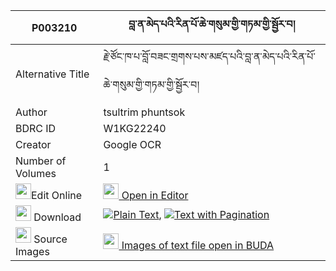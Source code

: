 |P003210|བླ་ན་མེད་པའི་རིན་པོ་ཆེ་གསུམ་གྱི་གཏམ་གྱི་སྦྱོར་བ། 
| --- | --- 
|Alternative Title |རྗེ་ཙོང་ཁ་པ་བློ་བཟང་གྲགས་པས་མཛད་པའི་བླ་ན་མེད་པའི་རིན་པོ་ཆེ་གསུམ་གྱི་གཏམ་གྱི་སྦྱོར་བ།
|Author| tsultrim phuntsok
|BDRC ID | W1KG22240
|Creator | Google OCR
|Number of Volumes| 1
|<img width="25" src="https://img.icons8.com/color/25/000000/edit-property.png">Edit Online| [<img width="25" src="https://avatars.githubusercontent.com/u/45091458?s=200&v=4"> Open in Editor](http://editor.openpecha.org/P003210)
|<img width="25" src="https://img.icons8.com/fluent/48/000000/download-2.png"/>  Download | [![](https://img.icons8.com/color/20/000000/txt.png)Plain Text](https://github.com/Openpecha/P003210/releases/download/v1/la_na_mepa_i_rinpoche_sum_gyi__plain_P003210.zip), [![](https://img.icons8.com/color/20/000000/txt.png)Text with Pagination](https://github.com/Openpecha/P003210/releases/download/v1/la_na_mepa_i_rinpoche_sum_gyi__pages_P003210.zip)
|<img width="25" src="https://img.icons8.com/plasticine/100/000000/pictures-folder.png"/>  Source Images | [<img width="25" src="https://library.bdrc.io/icons/BUDA-small.svg"> Images of text file open in BUDA](https://library.bdrc.io/show/bdr:W1KG22240)